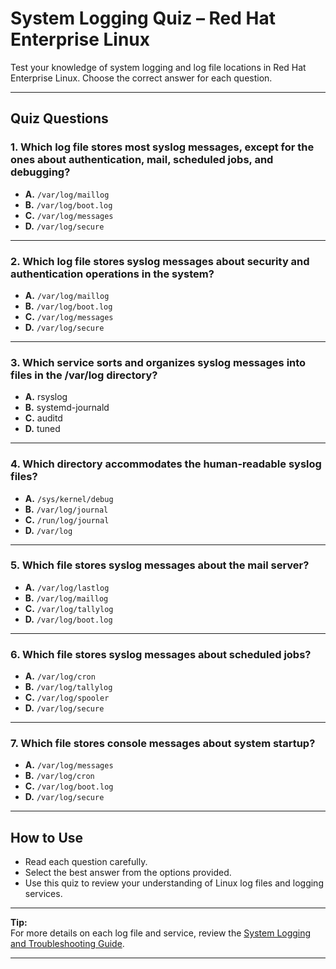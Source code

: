 # System Logging Quiz – Red Hat Enterprise Linux

Test your knowledge of system logging and log file locations in Red Hat Enterprise Linux. Choose the correct answer for each question.

---

## Quiz Questions

### 1. Which log file stores most syslog messages, except for the ones about authentication, mail, scheduled jobs, and debugging?

- **A.** `/var/log/maillog`
- **B.** `/var/log/boot.log`
- **C.** `/var/log/messages`
- **D.** `/var/log/secure`

---

### 2. Which log file stores syslog messages about security and authentication operations in the system?

- **A.** `/var/log/maillog`
- **B.** `/var/log/boot.log`
- **C.** `/var/log/messages`
- **D.** `/var/log/secure`

---

### 3. Which service sorts and organizes syslog messages into files in the /var/log directory?

- **A.** rsyslog
- **B.** systemd-journald
- **C.** auditd
- **D.** tuned

---

### 4. Which directory accommodates the human-readable syslog files?

- **A.** `/sys/kernel/debug`
- **B.** `/var/log/journal`
- **C.** `/run/log/journal`
- **D.** `/var/log`

---

### 5. Which file stores syslog messages about the mail server?

- **A.** `/var/log/lastlog`
- **B.** `/var/log/maillog`
- **C.** `/var/log/tallylog`
- **D.** `/var/log/boot.log`

---

### 6. Which file stores syslog messages about scheduled jobs?

- **A.** `/var/log/cron`
- **B.** `/var/log/tallylog`
- **C.** `/var/log/spooler`
- **D.** `/var/log/secure`

---

### 7. Which file stores console messages about system startup?

- **A.** `/var/log/messages`
- **B.** `/var/log/cron`
- **C.** `/var/log/boot.log`
- **D.** `/var/log/secure`

---

## How to Use

- Read each question carefully.
- Select the best answer from the options provided.
- Use this quiz to review your understanding of Linux log files and logging services.

---

**Tip:**  
For more details on each log file and service, review the [System Logging and Troubleshooting Guide](./08_logs.md).

---